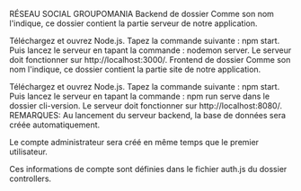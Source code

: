 RÉSEAU SOCIAL GROUPOMANIA
Backend de dossier
Comme son nom l'indique, ce dossier contient la partie serveur de notre application.

Téléchargez et ouvrez Node.js.
Tapez la commande suivante : npm start.
Puis lancez le serveur en tapant la commande : nodemon server.
Le serveur doit fonctionner sur http://localhost:3000/.
Frontend de dossier
Comme son nom l'indique, ce dossier contient la partie site de notre application.

Téléchargez et ouvrez Node.js.
Tapez la commande suivante : npm start.
Puis lancez le serveur en tapant la commande : npm run serve dans le dossier cli-version.
Le serveur doit fonctionner sur http://localhost:8080/.
REMARQUES:
Au lancement du serveur backend, la base de données sera créée automatiquement.

Le compte administrateur sera créé en même temps que le premier utilisateur.

Ces informations de compte sont définies dans le fichier auth.js du dossier controllers.

